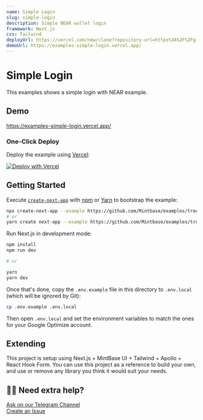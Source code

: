 ```yaml
---
name: Simple Login
slug: simple-login
description: Simple NEAR wallet login
framework: Next.js
css: Tailwind
deployUrl: https://vercel.com/new/clone?repository-url=https%3A%2F%2Fgithub.com%2FMintbase%2Fexamples%2Ftree%2Fmain%2Fsimple-login
demoUrl: https://examples-simple-login.vercel.app/
---
```


# Simple Login

This examples shows a simple login with NEAR example.

## Demo

https://examples-simple-login.vercel.app/

### One-Click Deploy

Deploy the example using [Vercel](https://vercel.com?utm_source=github&utm_medium=readme):

[![Deploy with Vercel](https://vercel.com/button)](https://vercel.com/new/clone?repository-url=https%3A%2F%2Fgithub.com%2FMintbase%2Fexamples%2Ftree%2Fmain%2Fsimple-login)


## Getting Started

Execute [`create-next-app`](https://github.com/vercel/next.js/tree/canary/packages/create-next-app) with [npm](https://docs.npmjs.com/cli/init) or [Yarn](https://yarnpkg.com/lang/en/docs/cli/create/) to bootstrap the example:

```bash
npx create-next-app --example https://github.com/Mintbase/examples/tree/main/simple-login
# or
yarn create next-app --example https://github.com/Mintbase/examples/tree/main/simple-login
```


Run Next.js in development mode:

```bash
npm install
npm run dev

# or

yarn
yarn dev
```

Once that's done, copy the `.env.example` file in this directory to `.env.local` (which will be ignored by Git):

```bash
cp .env.example .env.local
```

Then open `.env.local` and set the environment variables to match the ones for your Google Optimize account.
## Extending

This project is setup using Next.js + MintBase UI + Tailwind + Apollo + React Hook Form.
You can use this project as a reference to build your own, and use or remove any library you think it would suit your needs.

## 🙋‍♀️  Need extra help?

[Ask on our Telegram Channel](https://t.me/mintdev) <br/>
[Create an Issue](https://github.com/Mintbase/examples/issues)
